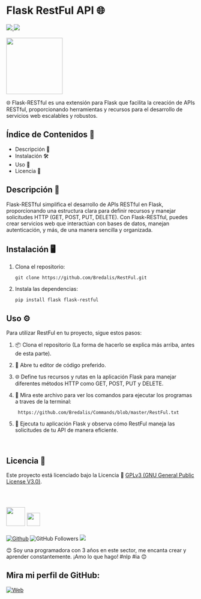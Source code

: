 <h1><b>Flask RestFul API 🌐</b></h1>
<a href="https://www.python.org" target="_blank">
  <img src="https://img.shields.io/badge/Python-3776AB">
</a>
<a href="https://flask-restful.readthedocs.io/" target="_blank">
  <img src="https://img.shields.io/badge/Flask_RESTful-BA4A00">
</a>
<br><br>

<img src="https://i.pinimg.com/236x/ed/66/63/ed666327dd3ce274d94f2b3547155891.jpg" width="150" height="150">

<p>
  🌐 Flask-RESTful es una extensión para Flask que facilita la creación de APIs RESTful, proporcionando herramientas y recursos para el desarrollo de servicios web escalables y robustos.
</p>

## Índice de Contenidos 🧾

- Descripción 📝
- Instalación 🛠️
- Uso 📘
- Licencia 📜

## Descripción 📝

Flask-RESTful simplifica el desarrollo de APIs RESTful en Flask, proporcionando una estructura clara para definir recursos y manejar solicitudes HTTP (GET, POST, PUT, DELETE). Con Flask-RESTful, puedes crear servicios web que interactúan con bases de datos, manejan autenticación, y más, de una manera sencilla y organizada.

## Instalación 🖥️

1. Clona el repositorio:

    ```
    git clone https://github.com/Bredalis/RestFul.git
    ```

2. Instala las dependencias:

    ```
    pip install flask flask-restful
    ```

## Uso ⚙️

Para utilizar RestFul en tu proyecto, sigue estos pasos:

1. 📦 Clona el repositorio (La forma de hacerlo se explica más arriba, antes de esta parte).

2. 📝 Abre tu editor de código preferido.

3. 🌐 Define tus recursos y rutas en la aplicación Flask para manejar diferentes métodos HTTP como GET, POST, PUT y DELETE.

4. 📁 Mira este archivo para ver los comandos para ejecutar los programas a traves de la terminal:
   ```
    https://github.com/Bredalis/Commands/blob/master/RestFul.txt
   ```
      
5. 🚀 Ejecuta tu aplicación Flask y observa cómo RestFul maneja las solicitudes de tu API de manera eficiente.
   
<br>

## Licencia 📜

Este proyecto está licenciado bajo la Licencia 📜 <a href="https://www.gnu.org/licenses/gpl-3.0.en.html" target="_blank">GPLv3 (GNU General Public License V3.0)</a>.

<br>

## <img src="https://avatars.githubusercontent.com/u/111624948?s=400&u=cd081f79392220d8cd2a22f2a8d5d3b18814350a&v=4" width="50" height="50"> <img src="https://readme-typing-svg.demolab.com?font=Roboto+Slab&color=%23FFFFFF&size=35&center=true&vCenter=true&width=450&duration=1500&pause=1000&lines=Hola,+soy;Bredalis+Gautreaux!" width="auto" height="35"/>
[![Github](https://img.shields.io/github/followers/Bredalis?label=Follow&style=social)](https://github.com/Bredalis)
![GitHub Followers](https://img.shields.io/github/stars/bredalis?style=social)
<a href="https://www.linkedin.com/in/bredalis-gautreaux/" target="_blank">
  <img src="https://img.shields.io/badge/-LinkedIn-blue?style=flat-square&logo=Linkedin&logoColor=white">
</a>

😊 Soy una programadora con 3 años en este sector, me encanta crear y aprender constantemente. ¡Amo lo que hago! #nlp #ia 😊

## Mira mi perfil de GitHub:
[![Web](https://img.shields.io/badge/GitHub-Bredalis-14a1f0?style=for-the-badge&logo=github&logoColor=white&labelColor=101010)](https://github.com/bredalis)

